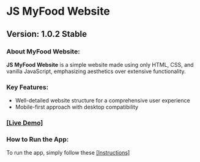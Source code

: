 # JS MyFood Website

## Version: 1.0.2 Stable

### About MyFood Website:

**JS MyFood Website** is a simple website made using only HTML, CSS, and vanilla JavaScript, emphasizing aesthetics over extensive functionality.

### Key Features:

- Well-detailed website structure for a comprehensive user experience
- Mobile-first approach with desktop compatibility

### [[Live Demo]](https://biohazardx44.github.io/Projects/MyFoodWebsite/index.html)

### How to Run the App:

To run the app, simply follow these [[Instructions]](https://github.com/Biohazardx44/Biohazardx44.github.io)